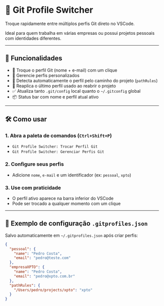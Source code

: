 # 🔄 Git Profile Switcher

Troque rapidamente entre múltiplos perfis Git direto no VSCode.

Ideal para quem trabalha em várias empresas ou possui projetos pessoais com identidades diferentes.

---

## 🚀 Funcionalidades

- 👤 Troque o perfil Git (nome + e-mail) com um clique
- 💼 Gerencie perfis personalizados
- 🧠 Detecta automaticamente o perfil pelo caminho do projeto (`pathRules`)
- 🔁 Reaplica o último perfil usado ao reabrir o projeto
- ✅ Atualiza tanto `.git/config` local quanto o `~/.gitconfig` global
- 📦 Status bar com nome e perfil atual ativo

---

## 🛠️ Como usar

### 1. Abra a paleta de comandos (`Ctrl+Shift+P`)

- `Git Profile Switcher: Trocar Perfil Git`
- `Git Profile Switcher: Gerenciar Perfis Git`

### 2. Configure seus perfis

- Adicione `nome`, `e-mail` e um identificador (ex: `pessoal`, `xpto`)

### 3. Use com praticidade

- O perfil ativo aparece na barra inferior do VSCode
- Pode ser trocado a qualquer momento com um clique

---

## 📁 Exemplo de configuração `.gitprofiles.json`

Salvo automaticamente em `~/.gitprofiles.json` após criar perfis:

```json
{
  "pessoal": {
    "name": "Pedro Costa",
    "email": "pedro@teste.com"
  },
  "empresaXPTO": {
    "name": "Pedro Costa",
    "email": "pedro@xpto.com.br"
  },
  "pathRules": {
    "/Users/pedro/projects/xpto": "xpto"
  }
}
```
